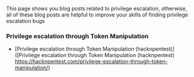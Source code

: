 This page shows you blog posts related to privilege escalation, otherwise, all of these blog posts are helpful to improve your skills of finding privilege escalation bugs





### Privilege escalation through Token Manipulation

-  [Privilege escalation through Token Manipulation (hacknpentest)]([Privilege escalation through Token Manipulation (hacknpentest) https://hacknpentest.com/privilege-escalation-through-token-manipulation/)


